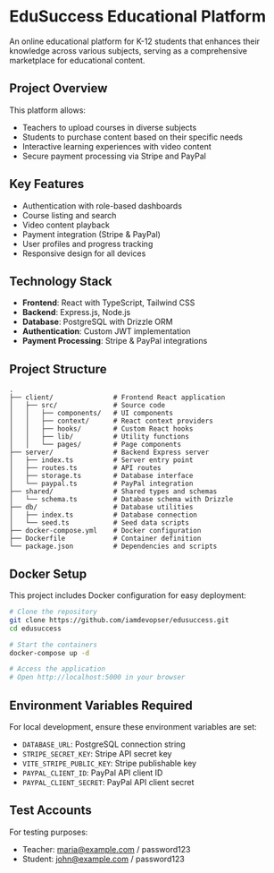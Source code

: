 # EduSuccess Educational Platform

An online educational platform for K-12 students that enhances their knowledge across various subjects, serving as a comprehensive marketplace for educational content.

## Project Overview

This platform allows:
- Teachers to upload courses in diverse subjects
- Students to purchase content based on their specific needs
- Interactive learning experiences with video content
- Secure payment processing via Stripe and PayPal

## Key Features

- Authentication with role-based dashboards
- Course listing and search
- Video content playback
- Payment integration (Stripe & PayPal)
- User profiles and progress tracking
- Responsive design for all devices

## Technology Stack

- **Frontend**: React with TypeScript, Tailwind CSS
- **Backend**: Express.js, Node.js
- **Database**: PostgreSQL with Drizzle ORM
- **Authentication**: Custom JWT implementation
- **Payment Processing**: Stripe & PayPal integrations

## Project Structure

```
.
├── client/               # Frontend React application
│   ├── src/              # Source code
│   │   ├── components/   # UI components
│   │   ├── context/      # React context providers
│   │   ├── hooks/        # Custom React hooks
│   │   ├── lib/          # Utility functions
│   │   └── pages/        # Page components
├── server/               # Backend Express server
│   ├── index.ts          # Server entry point
│   ├── routes.ts         # API routes
│   ├── storage.ts        # Database interface
│   └── paypal.ts         # PayPal integration
├── shared/               # Shared types and schemas
│   └── schema.ts         # Database schema with Drizzle
├── db/                   # Database utilities
│   ├── index.ts          # Database connection
│   └── seed.ts           # Seed data scripts
├── docker-compose.yml    # Docker configuration
├── Dockerfile            # Container definition
└── package.json          # Dependencies and scripts
```

## Docker Setup

This project includes Docker configuration for easy deployment:

```bash
# Clone the repository
git clone https://github.com/iamdevopser/edusuccess.git
cd edusuccess

# Start the containers
docker-compose up -d

# Access the application
# Open http://localhost:5000 in your browser
```

## Environment Variables Required

For local development, ensure these environment variables are set:

- `DATABASE_URL`: PostgreSQL connection string
- `STRIPE_SECRET_KEY`: Stripe API secret key
- `VITE_STRIPE_PUBLIC_KEY`: Stripe publishable key
- `PAYPAL_CLIENT_ID`: PayPal API client ID
- `PAYPAL_CLIENT_SECRET`: PayPal API client secret

## Test Accounts

For testing purposes:
- Teacher: maria@example.com / password123
- Student: john@example.com / password123
